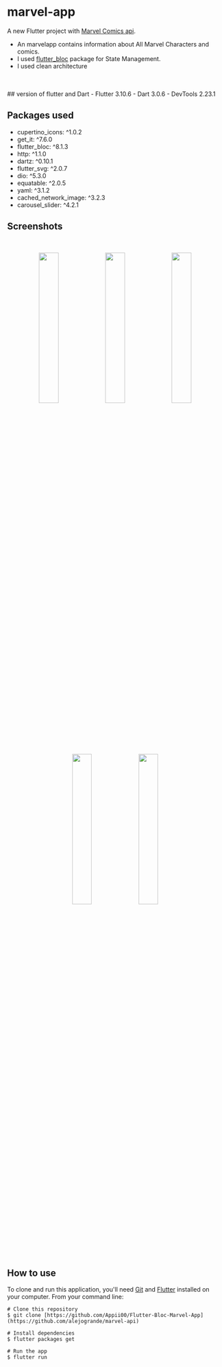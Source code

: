 # marvel-app

A new Flutter project with [Marvel Comics api](https://developer.marvel.com/).

- An marvelapp contains information about All Marvel Characters and comics.
- I used [flutter_bloc](https://pub.dev/packages/flutter_bloc) package for State Management.
- I used clean architecture


</br>
</br>
## version of flutter and Dart
 - Flutter 3.10.6 
 - Dart 3.0.6 
 - DevTools 2.23.1

## Packages used
  - cupertino_icons: ^1.0.2
  - get_it: ^7.6.0
  - flutter_bloc: ^8.1.3
  - http: ^1.1.0
  - dartz: ^0.10.1
  - flutter_svg: ^2.0.7
  - dio: ^5.3.0
  - equatable: ^2.0.5
  - yaml: ^3.1.2
  - cached_network_image: ^3.2.3
  - carousel_slider: ^4.2.1


## Screenshots

<br>
<p align="center">
<img src="Screenshot_1690543233.jpg" width="30%">
<img src="Screenshot_1690543242.jpg" width="30%">
<img src="Screenshot_1690543249.jpg" width="30%">
<img src="Screenshot_1690543273.jpg" width="30%">
<img src="Screenshot_1690543282.jpg" width="30%">
  
</p>

## How to use

To clone and run this application, you'll need [Git](https://git-scm.com/downloads) and [Flutter](https://flutter.dev/docs/get-started/install) installed on your computer. From your command line:

```
# Clone this repository
$ git clone [https://github.com/Appii00/Flutter-Bloc-Marvel-App](https://github.com/alejogrande/marvel-api)

# Install dependencies
$ flutter packages get

# Run the app
$ flutter run
```
